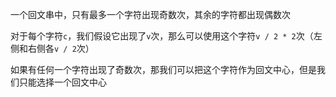 一个回文串中，只有最多一个字符出现奇数次，其余的字符都出现偶数次

对于每个字符`c`，我们假设它出现了`v`次，那么可以使用这个字符`v / 2 * 2`次（左侧和右侧各`v / 2`次）

如果有任何一个字符出现了奇数次，那我们可以把这个字符作为回文中心，但是我们只能选择一个回文中心